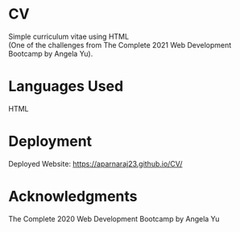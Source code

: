 # CV
Simple curriculum vitae using HTML  
(One of the challenges from The Complete 2021 Web Development Bootcamp by Angela Yu).

# Languages Used
HTML

# Deployment
Deployed Website: https://aparnaraj23.github.io/CV/

# Acknowledgments
The Complete 2020 Web Development Bootcamp by Angela Yu
